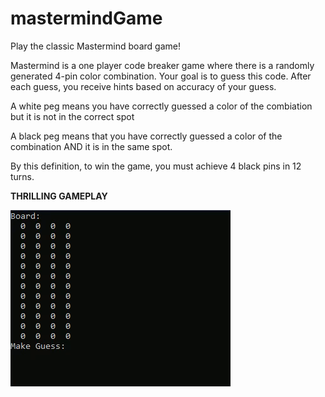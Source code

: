 # mastermindGame
Play the classic Mastermind board game!

Mastermind is a one player code breaker game where there is a randomly generated 4-pin color combination. Your goal is to guess this code. After each guess, you receive hints based on accuracy of your guess.

A white peg means you have correctly guessed a color of the combiation but it is not in the correct spot

A black peg means that you have correctly guessed a color of the combination AND it is in the same spot.

By this definition, to win the game, you must achieve 4 black pins in 12 turns.

**THRILLING GAMEPLAY**

![](mastermindGIF.gif)
